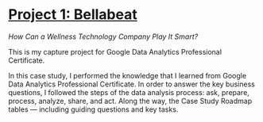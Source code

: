 # [Project 1: Bellabeat](https://github.com/HienThNg/HienThNg.github.io)

*How Can a Wellness Technology Company Play It Smart?*

This is my capture project for Google Data Analytics Professional Certificate.

In this case study, I performed the knowledge that I learned from Google Data Analytics Professional Certificate. In order to answer the key business questions, I followed the steps of the data analysis process: ask, prepare, process, analyze, share, and act. Along the way, the Case Study Roadmap tables — including guiding questions and key tasks.
